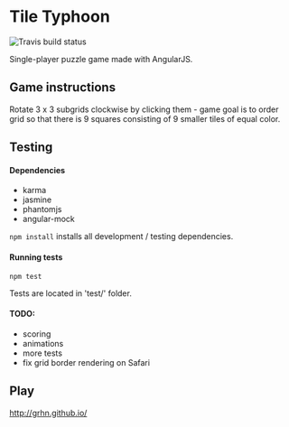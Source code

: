 # Tile Typhoon

![Travis build status](https://api.travis-ci.org/grhn/tile-typhoon.svg?branch=master)

Single-player puzzle game made with AngularJS.

## Game instructions
Rotate 3 x 3 subgrids clockwise by clicking them - game goal is to order grid so that there is 9 squares consisting of 9 smaller tiles of equal color.

## Testing
#### Dependencies
+ karma
+ jasmine
+ phantomjs
+ angular-mock

`npm install` installs all development / testing dependencies.

#### Running tests
`npm test`

Tests are located in 'test/' folder.

#### TODO:
+ scoring
+ animations
+ more tests
+ fix grid border rendering on Safari

## Play
http://grhn.github.io/